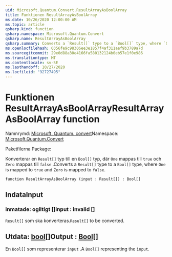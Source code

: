 ```yaml
---
uid: Microsoft.Quantum.Convert.ResultArrayAsBoolArray
title: Funktionen ResultArrayAsBoolArray
ms.date: 10/26/2020 12:00:00 AM
ms.topic: article
qsharp.kind: function
qsharp.namespace: Microsoft.Quantum.Convert
qsharp.name: ResultArrayAsBoolArray
qsharp.summary: Converts a `Result[]` type to a `Bool[]` type, where `One` is mapped to `true` and `Zero` is mapped to `false`.
ms.openlocfilehash: 0356fe9c98306ee3e1857f4af311aef9b3789a7d
ms.sourcegitcommit: 29e0d88a30e4166fa580132124b0eb57e1f0e986
ms.translationtype: MT
ms.contentlocale: sv-SE
ms.lasthandoff: 10/27/2020
ms.locfileid: "92727495"
---
```

# <a name="resultarrayasboolarray-function"></a><span data-ttu-id="4941b-102">Funktionen ResultArrayAsBoolArray</span><span class="sxs-lookup"><span data-stu-id="4941b-102">ResultArrayAsBoolArray function</span></span>

<span data-ttu-id="4941b-103">Namnrymd: [Microsoft. Quantum. convert](xref:Microsoft.Quantum.Convert)</span><span class="sxs-lookup"><span data-stu-id="4941b-103">Namespace: [Microsoft.Quantum.Convert](xref:Microsoft.Quantum.Convert)</span></span>

<span data-ttu-id="4941b-104">Paketfilerna [](https://nuget.org/packages/)</span><span class="sxs-lookup"><span data-stu-id="4941b-104">Package: [](https://nuget.org/packages/)</span></span>


<span data-ttu-id="4941b-105">Konverterar en `Result[]` typ till en `Bool[]` typ, där `One` mappas till `true` och `Zero` mappas till `false` .</span><span class="sxs-lookup"><span data-stu-id="4941b-105">Converts a `Result[]` type to a `Bool[]` type, where `One` is mapped to `true` and `Zero` is mapped to `false`.</span></span>

```qsharp
function ResultArrayAsBoolArray (input : Result[]) : Bool[]
```


## <a name="input"></a><span data-ttu-id="4941b-106">Indata</span><span class="sxs-lookup"><span data-stu-id="4941b-106">Input</span></span>

### <a name="input--__invalidresult__"></a><span data-ttu-id="4941b-107">inmatade: __ogiltigt <Result>__ []</span><span class="sxs-lookup"><span data-stu-id="4941b-107">input : __invalid<Result>__ []</span></span>

<span data-ttu-id="4941b-108">`Result[]` som ska konverteras.</span><span class="sxs-lookup"><span data-stu-id="4941b-108">`Result[]` to be converted.</span></span>



## <a name="output--bool"></a><span data-ttu-id="4941b-109">Utdata: [bool](xref:microsoft.quantum.lang-ref.bool)[]</span><span class="sxs-lookup"><span data-stu-id="4941b-109">Output : [Bool](xref:microsoft.quantum.lang-ref.bool)[]</span></span>

<span data-ttu-id="4941b-110">En `Bool[]` som representerar `input` .</span><span class="sxs-lookup"><span data-stu-id="4941b-110">A `Bool[]` representing the `input`.</span></span>